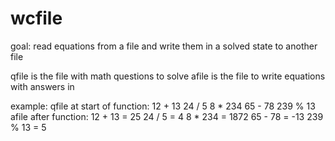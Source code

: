 # wcfile
goal: read equations from a file and write them in a solved state to another file

qfile is the file with math questions to solve
afile is the file to write equations with answers in

example:
qfile at start of function:
     12 + 13
     24 / 5
     8 * 234
     65 - 78
     239 % 13
afile after function:
     12 +  13 = 25
     24 /   5 = 4
     8 * 234 = 1872
     65 -  78 = -13
     239 %  13 = 5
